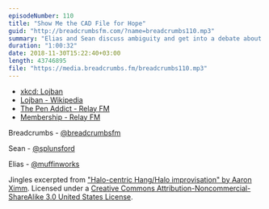 ```yaml
---
episodeNumber: 110
title: "Show Me the CAD File for Hope"
guid: "http://breadcrumbsfm.com/?name=breadcrumbs110.mp3"
summary: "Elias and Sean discuss ambiguity and get into a debate about Plato and the nature of reality."
duration: "1:00:32"
date: 2018-11-30T15:22:40+03:00
length: 43746895
file: "https://media.breadcrumbs.fm/breadcrumbs110.mp3"
---
```


- [xkcd: Lojban](https://xkcd.com/191/)
- [Lojban - Wikipedia](https://en.wikipedia.org/wiki/Lojban)
- [The Pen Addict - Relay FM](https://www.relay.fm/penaddict)
- [Membership - Relay FM](https://www.relay.fm/membership)

Breadcrumbs - [@breadcrumbsfm](https://twitter.com/breadcrumbsfm)

Sean - [@splunsford](https://twitter.com/splunsford)

Elias - [@muffinworks](https://twitter.com/muffinworks)

Jingles excerpted from ["Halo-centric Hang/Halo improvisation" by Aaron Ximm](http://freemusicarchive.org/music/aaron_ximm/handpans_and_the_hang/). Licensed under a [Creative Commons Attribution-Noncommercial-ShareAlike 3.0 United States License](http://creativecommons.org/licenses/by-nc-sa/3.0/us/).